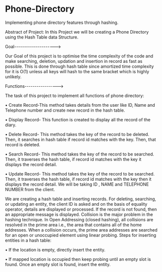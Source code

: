 # Phone-Directory
Implementing phone directory features through hashing.

Abstract of Project:
In this Project we will be creating a Phone Directory using the Hash 
Table data Structure.

 Goal--------------------->

Our Goal of this project is to optimise the time complexity of the 
code and make searching, deletion, updation and insertion in record 
as fast as possible. This is done through hash table since amortized 
time complexity for it is O(1) unless all keys will hash to the same 
bracket which is highly unlikely.

 Functions----------------->

The task of this project to implement all functions of phone 
directory:

• Create Record-This method takes details from the user like 
ID, Name and Telephone number and create new 
record in the hash table.

• Display Record- This function is created to display all the 
record of the diary.

• Delete Record- This method takes the key of the record to 
be deleted. Then, it searches in hash table if record id 
matches with the key. Then, that record is deleted.

• Search Record- This method takes the key of the record to 
be searched. Then, it traverses the hash table, if record id 
matches with the key it displays the record detail.

• Update Record- This method takes the key of the record to 
be searched. Then, it traverses the hash table, if record id 
matches with the key then it displays the record detail.
We will be taking ID , NAME and TELEPHONE NUMBER from the client.


We are creating a hash table and inserting records. For deleting, 
searching, or updating an entity, the client ID is asked and on the 
basis of equality operator, details are displayed or processed. If 
the record is not found, then an appropriate message is displayed.
Collision is the major problem in the hashing technique. In Open 
Addressing (closed hashing), all collisions are resolved in the 
prime area i.e., the area that contains all of the home addresses.
When a collision occurs, the prime area addresses are searched 
for an open or unoccupied element using linear probing.
Steps for inserting entities in a hash table: 

• If the location is empty, directly insert the entity. 

• If mapped location is occupied then keep probing until an 
empty slot is found. Once an empty slot is found, insert
the entity.
